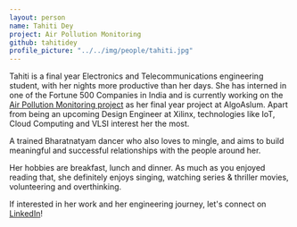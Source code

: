 ```yaml
---
layout: person
name: Tahiti Dey
project: Air Pollution Monitoring
github: tahitidey
profile_picture: "../../img/people/tahiti.jpg"
---
```

Tahiti is a final year Electronics and Telecommunications engineering student, with her nights more productive than her days. She has interned in one of the Fortune 500 Companies in India and is currently working on the [Air Pollution Monitoring project](https://github.com/algoasylum/PollutionMonitoringKit_InitialSetupPackage) as her final year project at AlgoAslum. Apart from being an upcoming Design Engineer at Xilinx, technologies like IoT, Cloud Computing and VLSI interest her the most.   

A trained Bharatnatyam dancer who also loves to mingle, and aims to build meaningful and successful relationships with the people around her. 

Her hobbies are breakfast, lunch and dinner. As much as you enjoyed reading that, she definitely enjoys singing, watching series & thriller movies, volunteering and overthinking.

If interested in her work and her engineering journey, let's connect on [LinkedIn](linkedin.com/in/tahiti-dey-8b13b7170)! 
